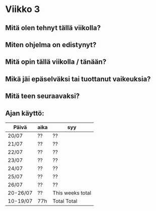# Viikko 3

## Mitä olen tehnyt tällä viikolla?

## Miten ohjelma on edistynyt?

## Mitä opin tällä viikolla / tänään?

## Mikä jäi epäselväksi tai tuottanut vaikeuksia?

## Mitä teen seuraavaksi?

## Ajan käyttö:

| Päivä    | aika | syy              |
|----------|------|------------------|
| 20/07    | ??   | ??               |
| 21/07    | ??   | ??               |
| 22/07    | ??   | ??               |
| 23/07    | ??   | ??               |
| 24/07    | ??   | ??               |
| 25/07    | ??   | ??               |
| 26/07    | ??   | ??               |
| 20-26/07 | ??   | This weeks total |
| 10-19/07 | 77h  | Total Total      |
